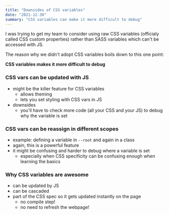 ```yaml
---
title: "Downsides of CSS variables"
date: "2021-12-30"
summary: "CSS variables can make it more difficult to debug"
---
```


I was trying to get my team to consider using raw CSS variables (officialy called CSS custom properties) rather than SASS variables which can't be accessed with JS.

The reason why we didn't adopt CSS variables boils down to this one point:

**CSS variables makes it more difficult to debug**

### CSS vars can be updated with JS

-   might be the killer feature for CSS variables
    -   allows theming
    -   lets you set styling with CSS vars in JS
-   downsides
    -   you'll have to check more code (all your CSS and your JS) to debug why the variable is set

### CSS vars can be reassign in different scopes

-   example: defining a variable in `--root` and again in a class
-   again, this is a powerful feature
-   it might be confusing and harder to debug where a variable is set
    -   especially when CSS specificity can be confusing enough when learning the basics

### Why CSS variables are awesome

-   can be updated by JS
-   can be cascaded
-   part of the CSS spec so it gets updated instantly on the page
    -   no compile step!
    -   no need to refresh the webpage!

